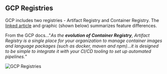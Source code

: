 ## GCP Registries

GCP includes two registries - Artifact Registry and Container Registry.  The [linked article](https://cloud.google.com/blog/products/devops-sre/artifact-registry-is-ga) and graphic (shown below) summarizes feature differences.

From the GCP docs..."*As the **evolution of Container Registry**, Artifact Registry is a single place for your organization to manage container images and language packages (such as docker, maven and npm)...it is designed to be simple to integrate it with your CI/CD tooling to set up automated pipelines.*"

![GCP Registries](https://github.com/lynnlangit/gcp-essentials/blob/master/7_sample_data/images/gcp-registries.png)

